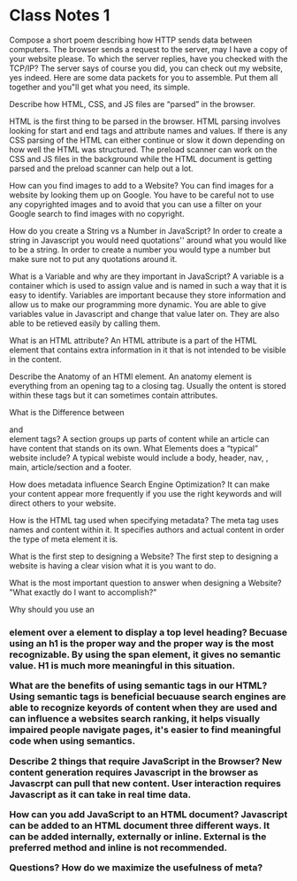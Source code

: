 # Class Notes 1

Compose a short poem describing how HTTP sends data between computers.
The browser sends a request to the server, may I have a copy of your website please. 
To which the server replies, have you checked with the TCP/IP? 
The server says of course you did, you can check out my website, yes indeed. 
Here are some data packets for you to assemble.
Put them all together and you"ll get what you need, its simple.

Describe how HTML, CSS, and JS files are “parsed” in the browser. 

HTML is the first thing to be parsed in the browser. HTML parsing involves looking for start and end tags and attribute names and values. 
If there is any CSS parsing of the HTML can either continue or slow it down depending on how well the HTML was structured.
The preload scanner can work on the CSS and JS files in the background while the HTML document is getting parsed and the preload scanner can help out a lot.

How can you find images to add to a Website?
You can find images for a website by looking them up on Google. You have to be careful not to use any copyrighted images and to avoid that you can use a filter on your Google search to find images with no copyright. 

How do you create a String vs a Number in JavaScript?
In order to create a string in Javascript you would need quotations'' around what you would like to be a string. In order to create a number you would type a number but make sure not to put any quotations around it.

What is a Variable and why are they important in JavaScript?
A variable is a container which is used to assign value and is named in such a way that it is easy to identify.
Variables are important because they store information and allow us to make our programming more dynamic. You are able to give variables value in Javascript and change that value later on. They are also able to be retieved easily by calling them.

What is an HTML attribute?
An HTML attribute is a part of the HTML element that contains extra information in it that is not intended to be visible in the content.

Describe the Anatomy of an HTMl element.
An anatomy element is everything from an opening tag to a closing tag. Usually the ontent is stored within these tags but it can sometimes contain attributes.

What is the Difference between <article> and <section> element tags?
A section groups up parts of content while an article can have content that stands on its own.
What Elements does a “typical” website include?
A typical webiste would include a body, header, nav, , main, article/section and a footer.

How does metadata influence Search Engine Optimization?
It can make your content appear more frequently if you use the right keywords and will direct others to your website.

How is the <meta> HTML tag used when specifying metadata?
The meta tag uses names and content within it. It specifies authors and actual content in order the type of meta element it is.

What is the first step to designing a Website?
The first step to designing a website is having a clear vision what it is you want to do.

What is the most important question to answer when designing a Website?
"What exactly do I want to accomplish?"

Why should you use an <h1> element over a <span> element to display a top level heading?
Becuase using an h1 is the proper way and the proper way is the most recognizable. By using the span element, it gives no semantic value. H1 is much more meaningful in this situation.

What are the benefits of using semantic tags in our HTML?
Using semantic tags is beneficial becuause search engines are able to recognize keyords of content when they are used and can influence a websites search ranking, it helps visually impaired people navigate pages, it's easier to find meaningful code when using semantics.

Describe 2 things that require JavaScript in the Browser?
New content generation requires Javascript in the browser as Javascrpt can pull that new content. User interaction requires Javascript as it can take in real time data.

How can you add JavaScript to an HTML document?
Javascript can be added to an HTML document three different ways. It can be added internally, externally or inline. External is the preferred method and inline is not recommended.

Questions?
How do we maximize the usefulness of meta?


